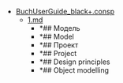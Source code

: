 - <a href = "E:\Node_projects\Node_Way\NBase\_Md\_Index\__Closer\_Uml\Main_I\contaners\contaner_2\courses\BuchUserGuide\Book\BuchUserGuide_black+.consp\cat.BuchUserGuide_black+.consp\dir.BuchUserGuide_black+.consp.md">BuchUserGuide_black+.consp</a>
    - <a href = "E:\Node_projects\Node_Way\NBase\_Md\_Index\__Closer\_Uml\Main_I\contaners\contaner_2\courses\BuchUserGuide\Book\BuchUserGuide_black+.consp\1.md">1.md</a>
        - *## Модель
        - *## Model
        - *## Проект 
        - *## Project
        - *## Design principles
        - *## Object modelling
